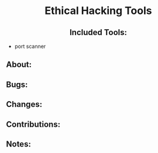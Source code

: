 # <center> Ethical Hacking Tools

## <center> Included Tools:
* port scanner
## About:



## Bugs:



## Changes:



## Contributions:



## Notes: 

